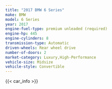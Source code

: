 ```yaml
---
title: "2017 BMW 6 Series"
make: BMW
model: 6 Series
year: 2017
engine-fuel-type: premium unleaded (required)
engine-hp: 445
engine-cylinders: 8
transmission-type: Automatic
driven-wheels: Rear wheel drive
number-of-doors: 2
market-category: Luxury,High-Performance
vehicle-size: Midsize
vehicle-style: Convertible
---
```


{{< car_info >}}
